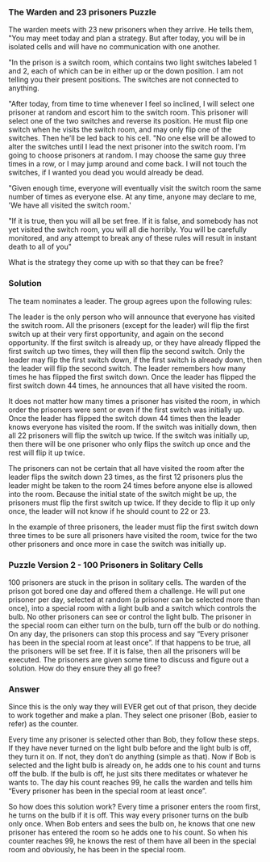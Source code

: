 ### The Warden and 23 prisoners Puzzle 
                 
The warden meets with 23 new prisoners when they arrive. He tells them, "You may meet today and plan a strategy. But after today, you will be in isolated cells and will have no communication with one another. 

"In the prison is a switch room, which contains two light switches labeled 1 and 2, each of which can be in either up or the down position. I am not telling you their present positions. The switches are not connected to anything.

"After today, from time to time whenever I feel so inclined, I will select one prisoner at random and escort him to the switch room. This prisoner will select one of the two switches and reverse its position. He must flip one switch when he visits the switch room, and may only flip one of the switches. Then he'll be led back to his cell.
"No one else will be allowed to alter the switches until I lead the next prisoner into the switch room. I'm going to choose prisoners at random. I may choose the same guy three times in a row, or I may jump around and come back. I will not touch the switches, if I wanted you dead you would already be dead.

"Given enough time, everyone will eventually visit the switch room the same number of times as everyone else. At any time, anyone may declare to me, 'We have all visited the switch room.' 

"If it is true, then you will all be set free. If it is false, and somebody has not yet visited the switch room, you will all die horribly. You will be carefully monitored, and any attempt to break any of these rules will result in instant death to all of you" 

What is the strategy they come up with so that they can be free?

### Solution

The team nominates a leader. The group agrees upon the following rules:
 
The leader is the only person who will announce that everyone has visited the switch room. All the prisoners (except for the leader) will flip the first switch up at their very first opportunity, and again on the second opportunity. If the first switch is already up, or they have already flipped the first switch up two times, they will then flip the second switch. Only the leader may flip the first switch down, if the first switch is already down, then the leader will flip the second switch. The leader remembers how many times he has flipped the first switch down. Once the leader has flipped the first switch down 44 times, he announces that all have visited the room. 

It does not matter how many times a prisoner has visited the room, in which order the prisoners were sent or even if the first switch was initially up. Once the leader has flipped the switch down 44 times then the leader knows everyone has visited the room. If the switch was initially down, then all 22 prisoners will flip the switch up twice. If the switch was initially up, then there will be one prisoner who only flips the switch up once and the rest will flip it up twice.

The prisoners can not be certain that all have visited the room after the leader flips the switch down 23 times, as the first 12 prisoners plus the leader might be taken to the room 24 times before anyone else is allowed into the room. Because the initial state of the switch might be up, the prisoners must flip the first switch up twice. If they decide to flip it up only once, the leader will not know if he should count to 22 or 23. 

In the example of three prisoners, the leader must flip the first switch down three times to be sure all prisoners have visited the room, twice for the two other prisoners and once more in case the switch was initially up.


### Puzzle Version 2 - 100 Prisoners in Solitary Cells

100 prisoners are stuck in the prison in solitary cells. The warden of the prison got bored one day and offered them a challenge. He will put one prisoner per day, selected at random (a prisoner can be selected more than once), into a special room with a light bulb and a switch which controls the bulb. No other prisoners can see or control the light bulb. The prisoner in the special room can either turn on the bulb, turn off the bulb or do nothing. On any day, the prisoners can stop this process and say “Every prisoner has been in the special room at least once”. If that happens to be true, all the prisoners will be set free. If it is false, then all the prisoners will be executed. The prisoners are given some time to discuss and figure out a solution. How do they ensure they all go free?


### Answer 

Since this is the only way they will EVER get out of that prison, they decide to work together and make a plan. They select one prisoner (Bob, easier to refer) as the counter.

Every time any prisoner is selected other than Bob, they follow these steps. If they have never turned on the light bulb before and the light bulb is off, they turn it on. If not, they don’t do anything (simple as that). Now if Bob is selected and the light bulb is already on, he adds one to his count and turns off the bulb. If the bulb is off, he just sits there meditates or whatever he wants to. The day his count reaches 99, he calls the warden and tells him “Every prisoner has been in the special room at least once”.

So how does this solution work? Every time a prisoner enters the room first, he turns on the bulb if it is off. This way every prisoner turns on the bulb only once. When Bob enters and sees the bulb on, he knows that one new prisoner has entered the room so he adds one to his count. So when his counter reaches 99, he knows the rest of them have all been in the special room and obviously, he has been in the special room.

